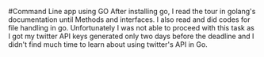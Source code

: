 #Command Line app using GO
After installing go, I read the tour in golang's documentation until Methods and interfaces. I also read and did codes for file handling in go. Unfortunately I was not able to proceed with this task as I got my twitter API keys generated only two days before the deadline and I didn't find much time to learn about using twitter's API in Go.
